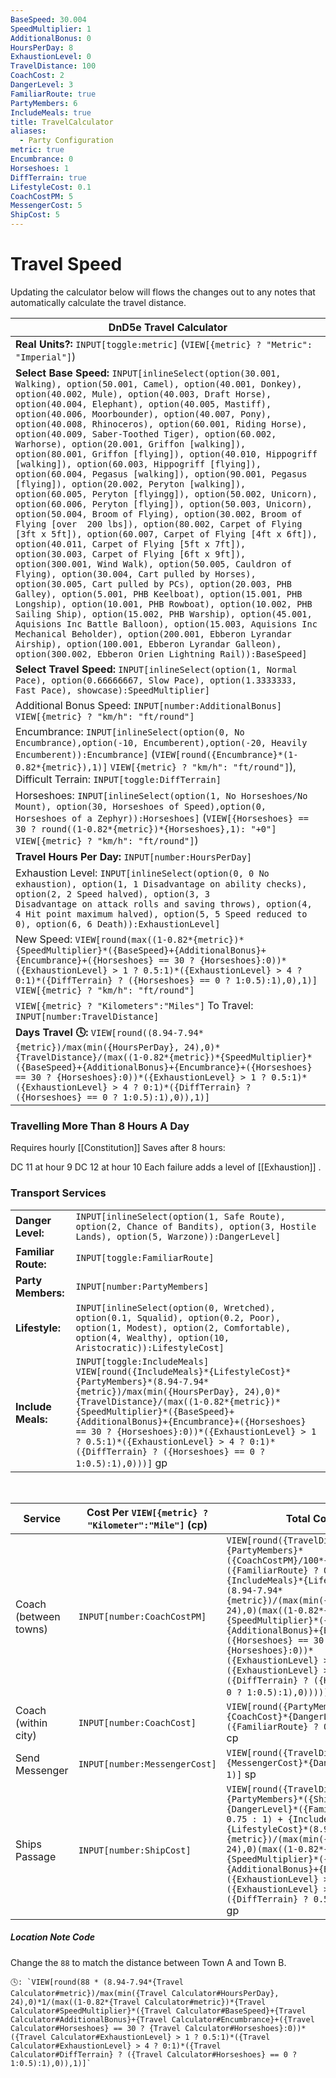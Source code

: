 ```yaml
---
BaseSpeed: 30.004
SpeedMultiplier: 1
AdditionalBonus: 0
HoursPerDay: 8
ExhaustionLevel: 0
TravelDistance: 100
CoachCost: 2
DangerLevel: 3
FamiliarRoute: true
PartyMembers: 6
IncludeMeals: true
title: TravelCalculator
aliases:
  - Party Configuration
metric: true
Encumbrance: 0
Horseshoes: 1
DiffTerrain: true
LifestyleCost: 0.1
CoachCostPM: 5
MessengerCost: 5
ShipCost: 5
---
```

# Travel Speed
Updating the calculator below will flows the changes out to any notes that automatically calculate the travel distance.

| DnD5e Travel Calculator |                                                                                                                                                                                                                                                                                                                                                                                                                                                                                                                                                                                                                                                                                                                                                                                                                                                                                                                                                                                                                                                                                                                                                                                                                                                                                                                                                                                                                                                                                                                                                                                                                      
| - |
| **Real Units?:** `INPUT[toggle:metric]` (`VIEW[{metric} ? "Metric": "Imperial"]`)|
| **Select Base Speed:** `INPUT[inlineSelect(option(30.001, Walking), option(50.001, Camel), option(40.001, Donkey), option(40.002, Mule), option(40.003, Draft Horse), option(40.004, Elephant), option(40.005, Mastiff), option(40.006, Moorbounder), option(40.007, Pony), option(40.008, Rhinoceros), option(60.001, Riding Horse), option(40.009, Saber-Toothed Tiger), option(60.002, Warhorse), option(20.001, Griffon [walking]), option(80.001, Griffon [flying]), option(40.010, Hippogriff [walking]), option(60.003, Hippogriff [flying]), option(60.004, Pegasus [walking]), option(90.001, Pegasus [flying]), option(20.002, Peryton [walking]), option(60.005, Peryton [flyingg]), option(50.002, Unicorn), option(60.006, Peryton [flying]), option(50.003, Unicorn), option(50.004, Broom of Flying), option(30.002, Broom of Flying [over  200 lbs]), option(80.002, Carpet of Flying [3ft x 5ft]), option(60.007, Carpet of Flying [4ft x 6ft]), option(40.011, Carpet of Flying [5ft x 7ft]), option(30.003, Carpet of Flying [6ft x 9ft]), option(300.001, Wind Walk), option(50.005, Cauldron of Flying), option(30.004, Cart pulled by Horses), option(30.005, Cart pulled by PCs), option(20.003, PHB Galley), option(5.001, PHB Keelboat), option(15.001, PHB Longship), option(10.001, PHB Rowboat), option(10.002, PHB Sailing Ship), option(15.002, PHB Warship), option(45.001, Aquisions Inc Battle Balloon), option(15.003, Aquisions Inc Mechanical Beholder), option(200.001, Ebberon Lyrandar Airship), option(100.001, Ebberon Lyrandar Galleon), option(300.002, Ebberon Orien Lightning Rail)):BaseSpeed]` |
| **Select Travel Speed:** `INPUT[inlineSelect(option(1, Normal Pace), option(0.66666667, Slow Pace), option(1.3333333, Fast Pace), showcase):SpeedMultiplier]`                                                                                                                                                                                                                                                                                                                                                                                                                                                                                                                                                                                                                                                                                                                                                                                                                                                                                                                                                                                                                                                                                                                                                                                                                                                                                                                                                                                                                                                                                    |
| Additional Bonus Speed: `INPUT[number:AdditionalBonus]` `VIEW[{metric} ? "km/h": "ft/round"]`                                                                                                                                                                                                                                                                                                                                                                                                                                                                                                                                                                                                                                                                                                                                                                                                                                                                                                                                                                                                                                                                                                                                                                                                                                                                                                                                                                                                                                                                                                                                                                                       |
| Encumbrance: `INPUT[inlineSelect(option(0, No Encumbrance),option(-10, Encumberent),option(-20, Heavily Encumberent)):Encumbrance]` (`VIEW[round({Encumbrance}*(1-0.82*{metric}),1)]` `VIEW[{metric} ? "km/h": "ft/round"]`), Difficult Terrain: `INPUT[toggle:DiffTerrain]` | 
|Horseshoes: `INPUT[inlineSelect(option(1, No Horseshoes/No Mount), option(30, Horseshoes of Speed),option(0, Horseshoes of a Zephyr)):Horseshoes]` (`VIEW[{Horseshoes} == 30 ? round((1-0.82*{metric})*{Horseshoes},1): "+0"]` `VIEW[{metric} ? "km/h": "ft/round"]`)                                                                                                                                                                                                                                                                                                                                                                                                                                                                                                                                                                                                                                                                                                                                                                                                                                                                                                                                                                                                                                                                                                                                                                                                                                                                                                                                                                                                                                                                           |
| **Travel Hours Per Day:** `INPUT[number:HoursPerDay]`                                                                                                                                                                                                                                                                                                                                                                                                                                                                                                                                                                                                                                                                                                                                                                                                                                                                                                                                                                                                                                                                                                                                                                                                                                                                                                                                                                                                                                                                                                                                                                                         |
| Exhaustion Level: `INPUT[inlineSelect(option(0, 0 No exhaustion), option(1, 1 Disadvantage on ability checks), option(2, 2 Speed halved), option(3, 3 Disadvantage on attack rolls and saving throws), option(4, 4 Hit point maximum halved), option(5, 5 Speed reduced to 0), option(6, 6 Death)):ExhaustionLevel]`                                                                                                                                                                                                                                                                                                                                                                                                                                                                                                                                                                                                                                                                                                                                                                                                                                                                                                                                                                                                                                                                                                                                                                                                                                                                                                                          |
| New Speed: `VIEW[round(max((1-0.82*{metric})*{SpeedMultiplier}*({BaseSpeed}+{AdditionalBonus}+{Encumbrance}+({Horseshoes} == 30 ? {Horseshoes}:0))*({ExhaustionLevel} > 1 ? 0.5:1)*({ExhaustionLevel} > 4 ? 0:1)*({DiffTerrain} ? ({Horseshoes} == 0 ? 1:0.5):1),0),1)]` `VIEW[{metric} ? "km/h": "ft/round"]`                                                                                                                                                                                                                                                                                                                                                                                                                                                                                                                                                                                                                                                                                                                                                                                                                                                                                                                                                                                                                                                                                                                                                                                                                                                                                                                                                                                                                                              |
| `VIEW[{metric} ? "Kilometers":"Miles"]` To Travel:  `INPUT[number:TravelDistance]`                                                                                                                                                                                                                                                                                                                                                                                                                                                                                                                                                                                                                                                                                                                                                                                                                                                                                                                                                                                                                                                                                                                                                                                                                                                                                                                                                                                                                                                                                                                                                                                              |
| **Days Travel 🕓:** `VIEW[round((8.94-7.94*{metric})/max(min({HoursPerDay}, 24),0)*{TravelDistance}/(max((1-0.82*{metric})*{SpeedMultiplier}*({BaseSpeed}+{AdditionalBonus}+{Encumbrance}+({Horseshoes} == 30 ? {Horseshoes}:0))*({ExhaustionLevel} > 1 ? 0.5:1)*({ExhaustionLevel} > 4 ? 0:1)*({DiffTerrain} ? ({Horseshoes} == 0 ? 1:0.5):1),0)),1)]`                                                                                                                                                                                                                                                                                                                                                                                                                                                                                                                                                                                                                                                                                                                                                                                                                                                                                                                                                                                                                                                                                                                                                                                                                                                                                                                                                                                        |

### Travelling More Than 8 Hours A Day
Requires hourly [[Constitution]]  Saves after 8 hours:

DC 11 at hour 9
DC 12 at hour 10
Each failure adds a level of [[Exhaustion]] .

### Transport Services

|                     |                                                                                                                                        |
| ------------------- | -------------------------------------------------------------------------------------------------------------------------------------- |
| **Danger Level:**   | `INPUT[inlineSelect(option(1, Safe Route), option(2, Chance of Bandits), option(3, Hostile Lands), option(5, Warzone)):DangerLevel]` |
| **Familiar Route:** | `INPUT[toggle:FamiliarRoute]`                                                                                                          |
| **Party Members:** | `INPUT[number:PartyMembers]`                                                                                                           |
| **Lifestyle:**   | `INPUT[inlineSelect(option(0, Wretched), option(0.1, Squalid), option(0.2, Poor), option(1, Modest), option(2, Comfortable), option(4, Wealthy), option(10, Aristocratic)):LifestyleCost]` |
| **Include Meals:** | `INPUT[toggle:IncludeMeals]` `VIEW[round({IncludeMeals}*{LifestyleCost}*{PartyMembers}*(8.94-7.94*{metric})/max(min({HoursPerDay}, 24),0)*{TravelDistance}/(max((1-0.82*{metric})*{SpeedMultiplier}*({BaseSpeed}+{AdditionalBonus}+{Encumbrance}+({Horseshoes} == 30 ? {Horseshoes}:0))*({ExhaustionLevel} > 1 ? 0.5:1)*({ExhaustionLevel} > 4 ? 0:1)*({DiffTerrain} ? ({Horseshoes} == 0 ? 1:0.5):1),0)))]` gp                                                                                                          |
<br>

| Service               | Cost Per `VIEW[{metric} ? "Kilometer":"Mile"]` (cp)                     | Total Cost |
| --------------------- | --------------------------------- | ---------- |
| Coach (between towns) | `INPUT[number:CoachCostPM]`     | `VIEW[round({TravelDistance}*{PartyMembers}*({CoachCostPM}/100*{DangerLevel}*({FamiliarRoute} ? 0.75 : 1) + {IncludeMeals}*{LifestyleCost}*(8.94-7.94*{metric})/(max(min({HoursPerDay}, 24),0)(max((1-0.82*{metric})*{SpeedMultiplier}*({BaseSpeed}+{AdditionalBonus}+{Encumbrance}+({Horseshoes} == 30 ? {Horseshoes}:0))*({ExhaustionLevel} > 1 ? 0.5:1)*({ExhaustionLevel} > 4 ? 0:1)*({DiffTerrain} ? ({Horseshoes} == 0 ? 1:0.5):1),0)))))]` gp            |
| Coach (within city)   | `INPUT[number:CoachCost]`         | `VIEW[round({PartyMembers}*{CoachCost}*{DangerLevel}*({FamiliarRoute} ? 0.75 : 1), 2)]` cp          |
| Send Messenger        | `INPUT[number:MessengerCost]` | `VIEW[round({TravelDistance}*{MessengerCost}*{DangerLevel}/10, 1)]` sp           |
| Ships Passage         | `INPUT[number:ShipCost]`      | `VIEW[round({TravelDistance}*{PartyMembers}*({ShipCost}/100*{DangerLevel}*({FamiliarRoute} ? 0.75 : 1) + {IncludeMeals}*{LifestyleCost}*(8.94-7.94*{metric})/(max(min({HoursPerDay}, 24),0)(max((1-0.82*{metric})*{SpeedMultiplier}*({BaseSpeed}+{AdditionalBonus}+{Encumbrance})*({ExhaustionLevel} > 1 ? 0.5:1)*({ExhaustionLevel} > 4 ? 0:1)*({DiffTerrain} ? 0.5:1),0)))))]` gp           |

##### Location Note Code
Change the `88` to match the distance between Town A and Town B. 

````
🕓: `VIEW[round(88 * (8.94-7.94*{Travel Calculator#metric})/max(min({Travel Calculator#HoursPerDay}, 24),0)*1/(max((1-0.82*{Travel Calculator#metric})*{Travel Calculator#SpeedMultiplier}*({Travel Calculator#BaseSpeed}+{Travel Calculator#AdditionalBonus}+{Travel Calculator#Encumbrance}+({Travel Calculator#Horseshoes} == 30 ? {Travel Calculator#Horseshoes}:0))*({Travel Calculator#ExhaustionLevel} > 1 ? 0.5:1)*({Travel Calculator#ExhaustionLevel} > 4 ? 0:1)*({Travel Calculator#DiffTerrain} ? ({Travel Calculator#Horseshoes} == 0 ? 1:0.5):1),0)),1)]`   
````